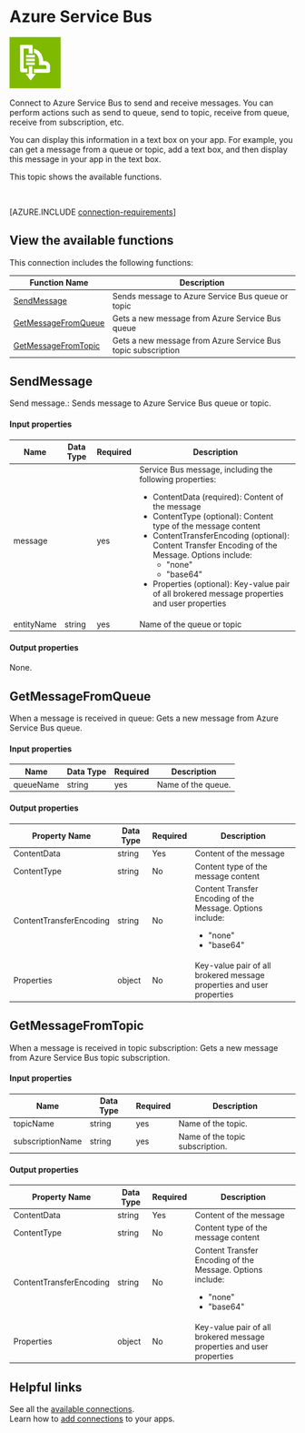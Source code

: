 <properties
	pageTitle="Overview of the Azure Service Bus connection | Microsoft PowerApps"
	description="See the available Azure Service Bus functions, responses, and examples"
	services=""	
	suite="powerapps"
	documentationCenter="" 	
	authors="MandiOhlinger"	
	manager="erikre"	
	editor="" 
	tags="" />

<tags
ms.service="powerapps"
ms.devlang="na"
ms.topic="article"
ms.tgt_pltfrm="na"
ms.workload="na"
ms.date="04/26/2016"
ms.author="mandia"/>

#  Azure Service Bus

![Azure Service Bus](./media/connection-azure-servicebus/servicebusicon.png)

Connect to Azure Service Bus to send and receive messages. You can perform actions such as send to queue, send to topic, receive from queue, receive from subscription, etc.

You can display this information in a text box on your app. For example, you can get a message from a queue or topic, add a text box, and then display this message in your app in the text box.

This topic shows the available functions.

&nbsp;

[AZURE.INCLUDE [connection-requirements](../../includes/connection-requirements.md)]

## View the available functions

This connection includes the following functions:

| Function Name |  Description |
| --- | --- |
|[SendMessage](connection-azure-servicebus.md#sendmessage) | Sends message to Azure Service Bus queue or topic |
|[GetMessageFromQueue](connection-azure-servicebus.md#getmessagefromqueue) | Gets a new message from Azure Service Bus queue |
|[GetMessageFromTopic](connection-azure-servicebus.md#getmessagefromtopic) | Gets a new message from Azure Service Bus topic subscription |



## SendMessage
Send message.: Sends message to Azure Service Bus queue or topic. 

#### Input properties

| Name| Data Type|Required|Description|
| ---|---|---|---|
|message| |yes|Service Bus message, including the following properties: <ul><li>ContentData (required): Content of the message</li><li>ContentType (optional): Content type of the message content</li><li>ContentTransferEncoding (optional): Content Transfer Encoding of the Message. Options include: <ul><li>\"none\"</li><li>\"base64\"</li></ul></li><li>Properties (optional): Key-value pair of all brokered message properties and user properties</li></ul>|
|entityName|string|yes|Name of the queue or topic|

#### Output properties
None. 


## GetMessageFromQueue
When a message is received in queue: Gets a new message from Azure Service Bus queue. 

#### Input properties

| Name| Data Type|Required|Description|
| ---|---|---|---|
|queueName|string|yes|Name of the queue.|

#### Output properties

| Property Name | Data Type | Required |Description |
|---|---|---|---|
|ContentData|string|Yes |Content of the message |
|ContentType|string|No |Content type of the message content |
|ContentTransferEncoding|string|No |Content Transfer Encoding of the Message. Options include: <ul><li>\"none\"</li><li>\"base64\"</li></ul> |
|Properties|object|No |Key-value pair of all brokered message properties and user properties |


## GetMessageFromTopic
When a message is received in topic subscription: Gets a new message from Azure Service Bus topic subscription. 

#### Input properties

| Name| Data Type|Required|Description|
| ---|---|---|---|
|topicName|string|yes|Name of the topic.|
|subscriptionName|string|yes|Name of the topic subscription.|

#### Output properties

| Property Name | Data Type | Required |Description |
|---|---|---|---|
|ContentData|string|Yes |Content of the message |
|ContentType|string|No |Content type of the message content |
|ContentTransferEncoding|string|No |Content Transfer Encoding of the Message. Options include: <ul><li>\"none\"</li><li>\"base64\"</li></ul> |
|Properties|object|No |Key-value pair of all brokered message properties and user properties |


## Helpful links

See all the [available connections](../connections-list.md).  
Learn how to [add connections](../add-manage-connections.md) to your apps.